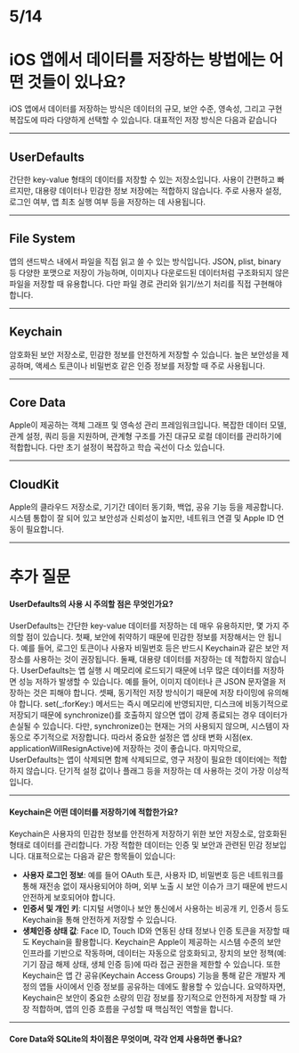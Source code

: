 # 5/14
# iOS 앱에서 데이터를 저장하는 방법에는 어떤 것들이 있나요?
iOS 앱에서 데이터를 저장하는 방식은 데이터의 규모, 보안 수준, 영속성, 그리고 구현 복잡도에 따라 다양하게 선택할 수 있습니다. 대표적인 저장 방식은 다음과 같습니다

---
## UserDefaults
간단한 key-value 형태의 데이터를 저장할 수 있는 저장소입니다. 사용이 간편하고 빠르지만, 대용량 데이터나 민감한 정보 저장에는 적합하지 않습니다.
주로 사용자 설정, 로그인 여부, 앱 최초 실행 여부 등을 저장하는 데 사용됩니다.

---
## File System
앱의 샌드박스 내에서 파일을 직접 읽고 쓸 수 있는 방식입니다. JSON, plist, binary 등 다양한 포맷으로 저장이 가능하며, 이미지나 다운로드된 데이터처럼 구조화되지 않은 파일을 저장할 때 유용합니다.
다만 파일 경로 관리와 읽기/쓰기 처리를 직접 구현해야 합니다.

---
## Keychain
암호화된 보안 저장소로, 민감한 정보를 안전하게 저장할 수 있습니다. 높은 보안성을 제공하며, 액세스 토큰이나 비밀번호 같은 인증 정보를 저장할 때 주로 사용됩니다.

---
## Core Data
Apple이 제공하는 객체 그래프 및 영속성 관리 프레임워크입니다. 복잡한 데이터 모델, 관계 설정, 쿼리 등을 지원하며, 관계형 구조를 가진 대규모 로컬 데이터를 관리하기에 적합합니다.
다만 초기 설정이 복잡하고 학습 곡선이 다소 있습니다.

---
## CloudKit
Apple의 클라우드 저장소로, 기기간 데이터 동기화, 백업, 공유 기능 등을 제공합니다. 시스템 통합이 잘 되어 있고 보안성과 신뢰성이 높지만, 네트워크 연결 및 Apple ID 연동이 필요합니다.

---
# 추가 질문
#### UserDefaults의 사용 시 주의할 점은 무엇인가요?
UserDefaults는 간단한 key-value 데이터를 저장하는 데 매우 유용하지만, 몇 가지 주의할 점이 있습니다.
첫째, 보안에 취약하기 때문에 민감한 정보를 저장해서는 안 됩니다. 예를 들어, 로그인 토큰이나 사용자 비밀번호 등은 반드시 Keychain과 같은 보안 저장소를 사용하는 것이 권장됩니다.
둘째, 대용량 데이터를 저장하는 데 적합하지 않습니다. UserDefaults는 앱 실행 시 메모리에 로드되기 때문에 너무 많은 데이터를 저장하면 성능 저하가 발생할 수 있습니다. 예를 들어, 이미지 데이터나 큰 JSON 문자열을 저장하는 것은 피해야 합니다.
셋째, 동기적인 저장 방식이기 때문에 저장 타이밍에 유의해야 합니다. set(_:forKey:) 메서드는 즉시 메모리에 반영되지만, 디스크에 비동기적으로 저장되기 때문에 synchronize()를 호출하지 않으면 앱이 강제 종료되는 경우 데이터가 손실될 수 있습니다. 다만, synchronize()는 현재는 거의 사용되지 않으며, 시스템이 자동으로 주기적으로 저장합니다. 따라서 중요한 설정은 앱 상태 변화 시점(ex. applicationWillResignActive)에 저장하는 것이 좋습니다.
마지막으로, UserDefaults는 앱이 삭제되면 함께 삭제되므로, 영구 저장이 필요한 데이터에는 적합하지 않습니다. 단기적 설정 값이나 플래그 등을 저장하는 데 사용하는 것이 가장 이상적입니다.

---
#### Keychain은 어떤 데이터를 저장하기에 적합한가요?
Keychain은 사용자의 민감한 정보를 안전하게 저장하기 위한 보안 저장소로, 암호화된 형태로 데이터를 관리합니다.
가장 적합한 데이터는 인증 및 보안과 관련된 민감 정보입니다. 대표적으로는 다음과 같은 항목들이 있습니다:
- **사용자 로그인 정보**: 예를 들어 OAuth 토큰, 사용자 ID, 비밀번호 등은 네트워크를 통해 재전송 없이 재사용되어야 하며, 외부 노출 시 보안 이슈가 크기 때문에 반드시 안전하게 보호되어야 합니다.
- **인증서 및 개인 키**: 디지털 서명이나 보안 통신에서 사용하는 비공개 키, 인증서 등도 Keychain을 통해 안전하게 저장할 수 있습니다.
- **생체인증 상태 값**: Face ID, Touch ID와 연동된 상태 정보나 인증 토큰을 저장할 때도 Keychain을 활용합니다.
Keychain은 Apple이 제공하는 시스템 수준의 보안 인프라를 기반으로 작동하며, 데이터는 자동으로 암호화되고, 장치의 보안 정책(예: 기기 잠금 해제 상태, 생체 인증 등)에 따라 접근 권한을 제한할 수 있습니다.
또한 Keychain은 앱 간 공유(Keychain Access Groups) 기능을 통해 같은 개발자 계정의 앱들 사이에서 인증 정보를 공유하는 데에도 활용할 수 있습니다.
요약하자면, Keychain은 보안이 중요한 소량의 민감 정보를 장기적으로 안전하게 저장할 때 가장 적합하며, 앱의 인증 흐름을 구성할 때 핵심적인 역할을 합니다.

---
#### Core Data와 SQLite의 차이점은 무엇이며, 각각 언제 사용하면 좋나요?
